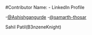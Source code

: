 #Contributor Name: - LinkedIn Profile

-[@Ashishgangurde](https://www.linkedin.com/in/ashish-gangurde/)
-[@samarth-thosar](https://www.linkedin.com/in/samarth-thosar-076711234/) 

Sahil Patil(B3nzeneKnight)
